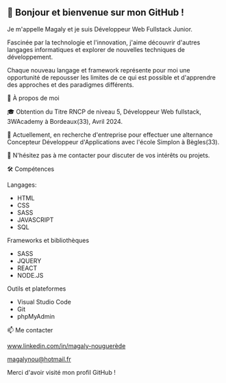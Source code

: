 ## 👋 Bonjour et bienvenue sur mon GitHub !
Je m'appelle Magaly et je suis Développeur Web Fullstack Junior.

Fascinée par la technologie et l'innovation, j'aime découvrir d'autres langages informatiques et explorer de nouvelles techniques de développement.

Chaque nouveau langage et framework représente pour moi une opportunité de repousser les limites de ce qui est possible et d'apprendre des approches et des paradigmes différents.

🚀 À propos de moi

🎓 Obtention du Titre RNCP de niveau 5, Développeur Web fullstack, 3WAcademy à Bordeaux(33), Avril 2024.

💼 Actuellement, en recherche d'entreprise pour effectuer une alternance Concepteur Développeur d'Applications avec l'école Simplon à  Bègles(33).

💬 N'hésitez pas à me contacter pour discuter de vos intérêts ou projets.

🛠️ Compétences

Langages:
- HTML
- CSS
- SASS
- JAVASCRIPT 
- SQL

Frameworks et bibliothèques
- SASS
- JQUERY
- REACT
- NODE.JS

Outils et plateformes

- Visual Studio Code
- Git
- phpMyAdmin

📫 Me contacter

www.linkedin.com/in/magaly-nouguerède

magalynou@hotmail.fr

Merci d'avoir visité mon profil GitHub ! 


